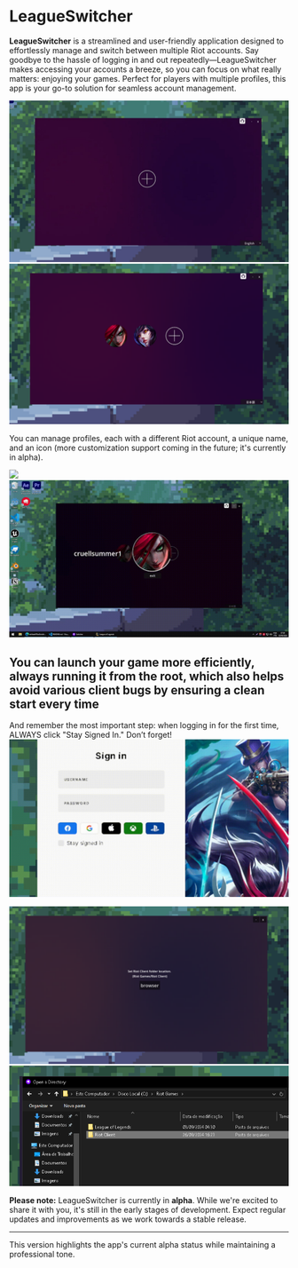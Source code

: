 # LeagueSwitcher

**LeagueSwitcher** is a streamlined and user-friendly application designed to effortlessly manage and switch between multiple Riot accounts. Say goodbye to the hassle of logging in and out repeatedly—LeagueSwitcher makes accessing your accounts a breeze, so you can focus on what really matters: enjoying your games. Perfect for players with multiple profiles, this app is your go-to solution for seamless account management.

![](git_images/home.jpg)
![](git_images/mouse0.png)

You can manage profiles, each with a different Riot account, a unique name, and an icon (more customization support coming in the future; it's currently in alpha).

![](git_images/mousegif.gif)
![](git_images/loadgif.gif)


You can launch your game more efficiently, always running it from the root, which also helps avoid various client bugs by ensuring a clean start every time
----------------------------------------------------------------------------------------------------------------------------------------------------------------------------------------------------------------
And remember the most important step: when logging in for the first time, ALWAYS click "Stay Signed In." Don’t forget!
![](git_images/stay.gif)

![](git_images/inicialocation.png)
![](git_images/riotclientfolder.png)



**Please note:** LeagueSwitcher is currently in **alpha**. While we're excited to share it with you, it's still in the early stages of development. Expect regular updates and improvements as we work towards a stable release.

---

This version highlights the app's current alpha status while maintaining a professional tone.
